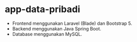 # app-data-pribadi
- Frontend menggunakan Laravel (Blade) dan Bootstrap 5.
- Backend menggunakan Java Spring Boot.
- Database menggunakan MySQL.
